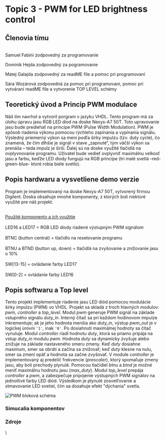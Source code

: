 # Topic 3 - PWM for LED brightness control  

## Členovia tímu
\
Samuel Fabíni zodpovedný za programovanie

Dominik Hejda zodpovedný za pogramovanie

Matej Galajda zodpovedný za readME file a pomoc pri programovaní

Sára Wozárová zodpovedná za pomoc pri programovaní, pomoc pri vytváraní readME file a vytvorenie TOP LEVEL schémy 

## Teoretický úvod a Princip PWM modulace

Náš tím navrhol a vytvoril porgram v jazyku VHDL. Tento program má za úlohu úpravu jasu RGB LED diod na doske Nexys-A7 50T. Toto upravovanie jasu bude prediehať na princípe PWM (Pulse Width Modulation). PWM je spôsob riadenia výkonu pomocou rýchleho zapínania a vypínania signálu. Výsledný priemerný výkon sa mení podľa šírky impulzu (tzv. duty cycle), čo znamená, že čím dlhšie je signál v stave „zapnuté“, tým väčší výkon sa prenáša – teda impulz je širší. Ďalej sú na doske využité tlačidlá na ovplyvnovanie programu. Uživatel  bude vedieť ovplyvniť maximálnu velkosť jasu a farbu, keďže LED diody fungujú na RGB princípe (tri malé svetlá -red-green-blue- ktoré robia biele svetlo). 

## Popis hardwaru a vysvetliene demo verzie 

Program je implementovaný na doske Nexys-A7 50T, vytvorený firmou Digilent. Doska obsahuje mnohé komponenty, z ktorých boli niektoré využité pre náš projekt. 

\
<ins>Použité komponenty a ich využitie </ins>\
\
LED16 a LED17 = RGB LED diody riadené výstupným PWM signálom\
\
BTNC (button central) = tlačidlo na resetovanie programu\
\
BTNU a BTND (button up, down) = tlačidlá na zvyšovanie a znižovanie jasu o 10%\
\
SW[13-15] = ovládanie farby LED17\
\
SW[0-2] = ovládanie farby LED16


## Popis softwaru a Top level
Tento projekt implementuje riadenie jasu LED diód pomocou modulácie šírky impulzu (PWM) vo VHDL. Projekt sa skladá z troch hlavných modulov: *pwm*, *controller* a *top_level*. Modul *pwm* generuje PWM signál na základe vstupného signálu *duty_in*. Interný čítač sa pri každom hodinovom impulze inkrementuje; ak je jeho hodnota menšia ako *duty_in*, výstup *pwm_out* je v logickej úrovni `'1'`, inak `'0'`. Po dosiahnutí maximálnej hodnoty sa čítač vynuluje. Modul *controller* riadi hodnotu *duty*, ktorá sa priamo pripája na vstup *duty_in* modulu *pwm*. Hodnota *duty* sa dynamicky zvyšuje alebo znižuje na základe nastaveného smeru zmeny. Keď *duty* dosiahne maximum, smer sa obráti a začína sa znižovať; keď *duty* klesne na nulu, smer sa zmení opäť a hodnota sa začne zvyšovať. V module *controller* je implementovaný aj predelič frekvencie (*prescaler*), ktorý spomaľuje zmeny jasu, aby boli prechody plynulé. Pomocou tlačidiel *btnu* a *btnd* je možné meniť maximálnu hodnotu jasu (*max_duty*). Modul *top_level* prepája *controller* a *pwm*, a zabezpečuje pripojenie výstupných PWM signálov na jednotlivé farby LED diód. Výsledkom je plynulé zosvetľovanie a stmavovanie LED svetiel, čím sa dosahuje efekt "dýchania" svetla.

![PWM bloková schéma]()

### Simucalia komponentov 




### Zdroje 
\
